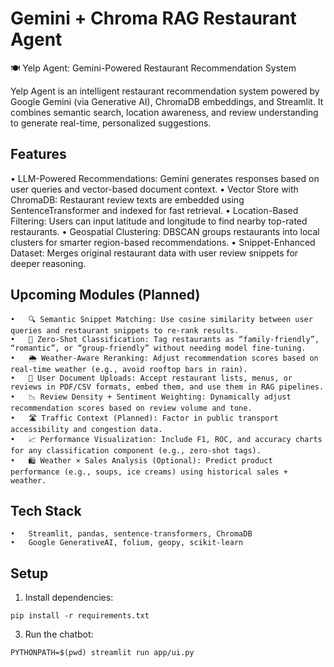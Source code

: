 
# Gemini + Chroma RAG Restaurant Agent

🍽️ Yelp Agent: Gemini-Powered Restaurant Recommendation System

Yelp Agent is an intelligent restaurant recommendation system powered by Google Gemini (via Generative AI), ChromaDB embeddings, and Streamlit. It combines semantic search, location awareness, and review understanding to generate real-time, personalized suggestions.

## Features
•	LLM-Powered Recommendations: Gemini generates responses based on user queries and vector-based document context.
	•	Vector Store with ChromaDB: Restaurant review texts are embedded using SentenceTransformer and indexed for fast retrieval.
	•	Location-Based Filtering: Users can input latitude and longitude to find nearby top-rated restaurants.
	•	Geospatial Clustering: DBSCAN groups restaurants into local clusters for smarter region-based recommendations.
	•	Snippet-Enhanced Dataset: Merges original restaurant data with user review snippets for deeper reasoning.

## Upcoming Modules (Planned)
	•	🔍 Semantic Snippet Matching: Use cosine similarity between user queries and restaurant snippets to re-rank results.
	•	💬 Zero-Shot Classification: Tag restaurants as “family-friendly”, “romantic”, or “group-friendly” without needing model fine-tuning.
	•	🌦️ Weather-Aware Reranking: Adjust recommendation scores based on real-time weather (e.g., avoid rooftop bars in rain).
	•	📄 User Document Uploads: Accept restaurant lists, menus, or reviews in PDF/CSV formats, embed them, and use them in RAG pipelines.
	•	📉 Review Density + Sentiment Weighting: Dynamically adjust recommendation scores based on review volume and tone.
	•	🛣️ Traffic Context (Planned): Factor in public transport accessibility and congestion data.
	•	📈 Performance Visualization: Include F1, ROC, and accuracy charts for any classification component (e.g., zero-shot tags).
	•	🛍️ Weather × Sales Analysis (Optional): Predict product performance (e.g., soups, ice creams) using historical sales + weather.

## Tech Stack
	•	Streamlit, pandas, sentence-transformers, ChromaDB
	•	Google GenerativeAI, folium, geopy, scikit-learn

## Setup

1. Install dependencies:

```
pip install -r requirements.txt
```
<!-- 
2. Create `.env` file from `.env.example` and add your Gemini API key. -->

3. Run the chatbot:

```
PYTHONPATH=$(pwd) streamlit run app/ui.py
```